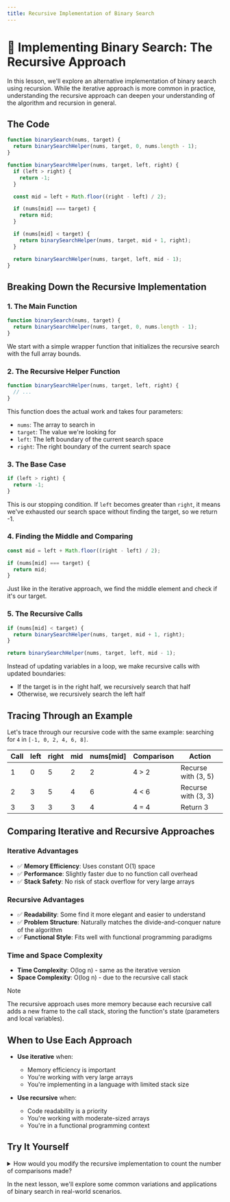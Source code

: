 ```yaml
---
title: Recursive Implementation of Binary Search
---
```


# 🔁 Implementing Binary Search: The Recursive Approach

In this lesson, we'll explore an alternative implementation of binary search using recursion. While the iterative approach is more common in practice, understanding the recursive approach can deepen your understanding of the algorithm and recursion in general.

## The Code

```javascript
function binarySearch(nums, target) {
  return binarySearchHelper(nums, target, 0, nums.length - 1);
}

function binarySearchHelper(nums, target, left, right) {
  if (left > right) {
    return -1;
  }

  const mid = left + Math.floor((right - left) / 2);

  if (nums[mid] === target) {
    return mid;
  }

  if (nums[mid] < target) {
    return binarySearchHelper(nums, target, mid + 1, right);
  }

  return binarySearchHelper(nums, target, left, mid - 1);
}
```

## Breaking Down the Recursive Implementation

### 1. The Main Function

```javascript
function binarySearch(nums, target) {
  return binarySearchHelper(nums, target, 0, nums.length - 1);
}
```

We start with a simple wrapper function that initializes the recursive search with the full array bounds.

### 2. The Recursive Helper Function

```javascript
function binarySearchHelper(nums, target, left, right) {
  // ...
}
```

This function does the actual work and takes four parameters:
- `nums`: The array to search in
- `target`: The value we're looking for
- `left`: The left boundary of the current search space
- `right`: The right boundary of the current search space

### 3. The Base Case

```javascript
if (left > right) {
  return -1;
}
```

This is our stopping condition. If `left` becomes greater than `right`, it means we've exhausted our search space without finding the target, so we return -1.

### 4. Finding the Middle and Comparing

```javascript
const mid = left + Math.floor((right - left) / 2);

if (nums[mid] === target) {
  return mid;
}
```

Just like in the iterative approach, we find the middle element and check if it's our target.

### 5. The Recursive Calls

```javascript
if (nums[mid] < target) {
  return binarySearchHelper(nums, target, mid + 1, right);
}

return binarySearchHelper(nums, target, left, mid - 1);
```

Instead of updating variables in a loop, we make recursive calls with updated boundaries:
- If the target is in the right half, we recursively search that half
- Otherwise, we recursively search the left half

## Tracing Through an Example

Let's trace through our recursive code with the same example: searching for `4` in `[-1, 0, 2, 4, 6, 8]`.

| Call | left | right | mid | nums[mid] | Comparison | Action |
|------|------|-------|-----|-----------|------------|--------|
| 1    | 0    | 5     | 2   | 2         | 4 > 2      | Recurse with (3, 5) |
| 2    | 3    | 5     | 4   | 6         | 4 < 6      | Recurse with (3, 3) |
| 3    | 3    | 3     | 3   | 4         | 4 = 4      | Return 3 |

## Comparing Iterative and Recursive Approaches

### Iterative Advantages
- ✅ **Memory Efficiency**: Uses constant O(1) space
- ✅ **Performance**: Slightly faster due to no function call overhead
- ✅ **Stack Safety**: No risk of stack overflow for very large arrays

### Recursive Advantages
- ✅ **Readability**: Some find it more elegant and easier to understand
- ✅ **Problem Structure**: Naturally matches the divide-and-conquer nature of the algorithm
- ✅ **Functional Style**: Fits well with functional programming paradigms

### Time and Space Complexity

- **Time Complexity**: O(log n) - same as the iterative version
- **Space Complexity**: O(log n) - due to the recursive call stack
  
> [!NOTE]
> The recursive approach uses more memory because each recursive call adds a new frame to the call stack, storing the function's state (parameters and local variables).

## When to Use Each Approach

- **Use iterative** when:
  - Memory efficiency is important
  - You're working with very large arrays
  - You're implementing in a language with limited stack size

- **Use recursive** when:
  - Code readability is a priority
  - You're working with moderate-sized arrays
  - You're in a functional programming context

## Try It Yourself

<details>
<summary>How would you modify the recursive implementation to count the number of comparisons made?</summary>

```javascript
function binarySearch(nums, target) {
  let comparisons = 0;
  
  function binarySearchHelper(left, right) {
    if (left > right) {
      return -1;
    }
    
    const mid = left + Math.floor((right - left) / 2);
    comparisons++;
    
    if (nums[mid] === target) {
      return mid;
    }
    
    if (nums[mid] < target) {
      return binarySearchHelper(mid + 1, right);
    }
    
    return binarySearchHelper(left, mid - 1);
  }
  
  const result = binarySearchHelper(0, nums.length - 1);
  console.log(`Found in ${comparisons} comparisons`);
  return result;
}
```
</details>

In the next lesson, we'll explore some common variations and applications of binary search in real-world scenarios. 